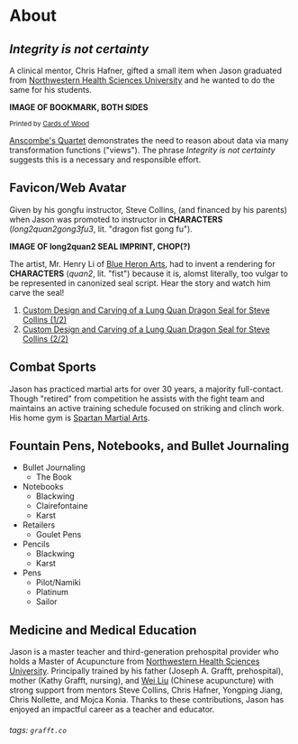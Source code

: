 # About
## *Integrity is not certainty*
A clinical mentor, Chris Hafner, gifted a small item when Jason graduated from [Northwestern Health Sciences University][nwhsu] and he wanted to do the same for his students. 

**IMAGE OF BOOKMARK, BOTH SIDES**

<small>Printed by [Cards of Wood](https://www.cardsofwood.com/)</small>

[Anscombe's Quartet][quartet] demonstrates the need to reason about data via many transformation functions ("views"). The phrase *Integrity is not certainty* suggests this is a necessary and responsible effort.

## Favicon/Web Avatar
Given by his gongfu instructor, Steve Collins, (and financed by his parents) when Jason was promoted to instructor in **CHARACTERS** (*long2quan2gong3fu3*, lit. "dragon fist gong fu").

**IMAGE OF long2quan2 SEAL IMPRINT, CHOP(?)**

The artist, Mr. Henry Li of [Blue Heron Arts][bha], had to invent a rendering for **CHARACTERS** (*quan2*, lit. "fist") because it is, alomst literally, too vulgar to be represented in canonized seal script. Hear the story and watch him carve the seal!

1. [Custom Design and Carving of a Lung Quan Dragon Seal for Steve Collins (1/2)](https://youtu.be/JCHzsLWwh_k)
1. [Custom Design and Carving of a Lung Quan Dragon Seal for Steve Collins (2/2)](https://youtu.be/PhChzTgj6Qk)

## Combat Sports
Jason has practiced martial arts for over 30 years, a majority full-contact. Though "retired" from competition he assists with the fight team and maintains an active training schedule focused on striking and clinch work. His home gym is [Spartan Martial Arts][sma].

## Fountain Pens, Notebooks, and Bullet Journaling
- Bullet Journaling
    - The Book
- Notebooks
    - Blackwing
    - Clairefontaine
    - Karst
- Retailers
    - Goulet Pens
- Pencils
    - Blackwing
    - Karst
- Pens
    - Pilot/Namiki
    - Platinum
    - Sailor

## Medicine and Medical Education
Jason is a master teacher and third-generation prehospital provider who holds a Master of Acupuncture from [Northwestern Health Sciences University][nwhsu]. Principally trained by his father (Joseph A. Grafft, prehospital), mother (Kathy Grafft, nursing), and [Wei Liu][wla] (Chinese acupuncture) with strong support from mentors Steve Collins, Chris Hafner, Yongping Jiang, Chris Nollette, and Mojca Konia. Thanks to these contributions, Jason has enjoyed an impactful career as a teacher and educator.

[bha]: https://www.blueheronarts.com/
[nwhsu]: https://www.nwhealth.edu/
[quartet]: https://en.wikipedia.org/wiki/Anscombe%27s_quartet
[sma]: https://spartanmartialartsgym.com/
[wla]: http://weiliuacupuncture.com/

###### tags: `grafft.co`